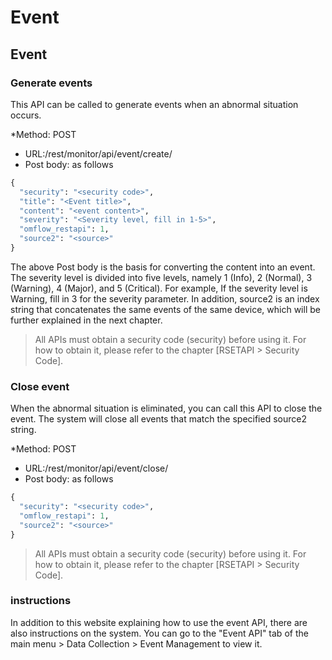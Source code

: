 # Event

## Event

### Generate events

This API can be called to generate events when an abnormal situation occurs.

\*Method: POST

* URL:/rest/monitor/api/event/create/
* Post body: as follows

```python
{
  "security": "<security code>",
  "title": "<Event title>",
  "content": "<event content>",
  "severity": "<Severity level, fill in 1-5>",
  "omflow_restapi": 1,
  "source2": "<source>"
}
```

The above Post body is the basis for converting the content into an event. The severity level is divided into five levels, namely 1 (Info), 2 (Normal), 3 (Warning), 4 (Major), and 5 (Critical). For example, If the severity level is Warning, fill in 3 for the severity parameter. In addition, source2 is an index string that concatenates the same events of the same device, which will be further explained in the next chapter.

> All APIs must obtain a security code (security) before using it. For how to obtain it, please refer to the chapter \[RSETAPI > Security Code].

### Close event

When the abnormal situation is eliminated, you can call this API to close the event. The system will close all events that match the specified source2 string.

\*Method: POST

* URL:/rest/monitor/api/event/close/
* Post body: as follows

```python
{
  "security": "<security code>",
  "omflow_restapi": 1,
  "source2": "<source>"
}
```

> All APIs must obtain a security code (security) before using it. For how to obtain it, please refer to the chapter \[RSETAPI > Security Code].

### instructions

In addition to this website explaining how to use the event API, there are also instructions on the system. You can go to the "Event API" tab of the main menu > Data Collection > Event Management to view it.
